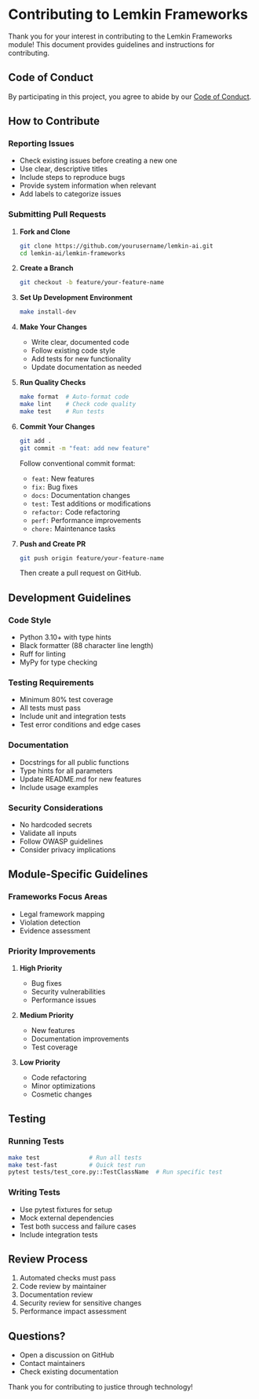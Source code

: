 # Contributing to Lemkin Frameworks

Thank you for your interest in contributing to the Lemkin Frameworks module! This document provides guidelines and instructions for contributing.

## Code of Conduct

By participating in this project, you agree to abide by our [Code of Conduct](../CODE_OF_CONDUCT.md).

## How to Contribute

### Reporting Issues

- Check existing issues before creating a new one
- Use clear, descriptive titles
- Include steps to reproduce bugs
- Provide system information when relevant
- Add labels to categorize issues

### Submitting Pull Requests

1. **Fork and Clone**
   ```bash
   git clone https://github.com/yourusername/lemkin-ai.git
   cd lemkin-ai/lemkin-frameworks
   ```

2. **Create a Branch**
   ```bash
   git checkout -b feature/your-feature-name
   ```

3. **Set Up Development Environment**
   ```bash
   make install-dev
   ```

4. **Make Your Changes**
   - Write clear, documented code
   - Follow existing code style
   - Add tests for new functionality
   - Update documentation as needed

5. **Run Quality Checks**
   ```bash
   make format  # Auto-format code
   make lint    # Check code quality
   make test    # Run tests
   ```

6. **Commit Your Changes**
   ```bash
   git add .
   git commit -m "feat: add new feature"
   ```

   Follow conventional commit format:
   - `feat:` New features
   - `fix:` Bug fixes
   - `docs:` Documentation changes
   - `test:` Test additions or modifications
   - `refactor:` Code refactoring
   - `perf:` Performance improvements
   - `chore:` Maintenance tasks

7. **Push and Create PR**
   ```bash
   git push origin feature/your-feature-name
   ```
   Then create a pull request on GitHub.

## Development Guidelines

### Code Style

- Python 3.10+ with type hints
- Black formatter (88 character line length)
- Ruff for linting
- MyPy for type checking

### Testing Requirements

- Minimum 80% test coverage
- All tests must pass
- Include unit and integration tests
- Test error conditions and edge cases

### Documentation

- Docstrings for all public functions
- Type hints for all parameters
- Update README.md for new features
- Include usage examples

### Security Considerations

- No hardcoded secrets
- Validate all inputs
- Follow OWASP guidelines
- Consider privacy implications

## Module-Specific Guidelines

### Frameworks Focus Areas

- Legal framework mapping
- Violation detection
- Evidence assessment

### Priority Improvements

1. **High Priority**
   - Bug fixes
   - Security vulnerabilities
   - Performance issues

2. **Medium Priority**
   - New features
   - Documentation improvements
   - Test coverage

3. **Low Priority**
   - Code refactoring
   - Minor optimizations
   - Cosmetic changes

## Testing

### Running Tests
```bash
make test              # Run all tests
make test-fast         # Quick test run
pytest tests/test_core.py::TestClassName  # Run specific test
```

### Writing Tests
- Use pytest fixtures for setup
- Mock external dependencies
- Test both success and failure cases
- Include integration tests

## Review Process

1. Automated checks must pass
2. Code review by maintainer
3. Documentation review
4. Security review for sensitive changes
5. Performance impact assessment

## Questions?

- Open a discussion on GitHub
- Contact maintainers
- Check existing documentation

Thank you for contributing to justice through technology!
